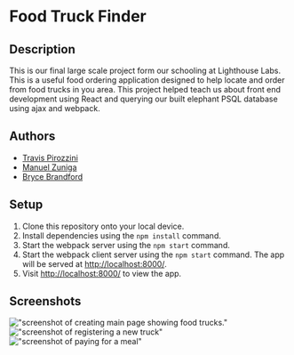 # Food Truck Finder

## Description

This is our final large scale project form our schooling at Lighthouse Labs. This is a useful food ordering application designed to help locate and order from food trucks in you area. This project helped teach us about front end development using React and querying our built  elephant PSQL database using ajax and webpack. 

## Authors
- [Travis Pirozzini ](https://github.com/T-Pirozzini)
- [Manuel Zuniga](https://github.com/Nachosonfriday)
- [Bryce Brandford](https://github.com/BBrandford11)


## Setup
1. Clone this repository onto your local device.
2. Install dependencies using the `npm install` command.
3. Start the webpack server using the `npm start` command. 
4. Start the webpack client server using the `npm start` command. The app will be served at <http://localhost:8000/>.
5. Visit <http://localhost:8000/> to view the app.


## Screenshots
!["screenshot of creating main page showing food trucks."](https://github.com/T-Pirozzini/LHLFinals-FoodTruckApp/blob/main/src/assets/readMePics/food%20truck%20main.png?raw=true)
!["screenshot of registering a new truck"](https://github.com/T-Pirozzini/LHLFinals-FoodTruckApp/blob/main/src/assets/readMePics/food%20truck%20reg.png?raw=true)
!["screenshot of paying for a meal"](https://github.com/T-Pirozzini/LHLFinals-FoodTruckApp/blob/main/src/assets/readMePics/food%20truck%20pay.png?raw=true)

